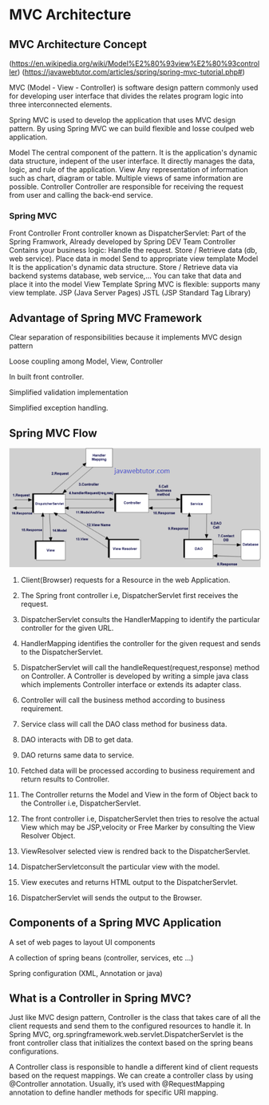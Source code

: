# MVC Architecture

## MVC Architecture Concept
(https://en.wikipedia.org/wiki/Model%E2%80%93view%E2%80%93controller)
(https://javawebtutor.com/articles/spring/spring-mvc-tutorial.php#)


MVC (Model - View - Controller) is software design pattern commonly used for developing user interface that divides the relates program logic into three interconnected elements.

Spring MVC is used to develop the application that uses MVC design pattern. By using Spring MVC we can build flexible and losse coulped web application.

Model
    The central component of the pattern. It is the application's dynamic data structure, indepent of the user interface. It directly manages the data, logic, and rule of the application.
View
    Any representation of information such as chart, diagram or table. Multiple views of same information are possible.
Controller
    Controller are responsible for receiving the request from user and calling the back-end service.

### Spring MVC

Front Controller
    Front controller known as DispatcherServlet: Part of the Spring Framwork, Already developed by Spring DEV Team
Controller
    Contains your business logic:
        Handle the request.
        Store / Retrieve data (db, web service).
        Place data in model
    Send to appropriate view template
Model
    It is the application's dynamic data structure.
    Store / Retrieve data via backend systems
        database, web service,...
    You can take that data and place it into the model
View Template
    Spring MVC is flexible: supports many view template.
    JSP (Java Server Pages)
    JSTL (JSP Standard Tag Library)
 

## Advantage of Spring MVC Framework

Clear separation of responsibilities because it implements MVC design pattern

Loose coupling among Model, View, Controller

In built front controller.

Simplified validation implementation

Simplified exception handling.

## Spring MVC Flow

![alt text](https://github.com/thanhtrungcpag/java-knowledge/blob/main/basic/BasicWebApplication/spring-mvc-flow.png)

1. Client(Browser) requests for a Resource in the web Application.

2. The Spring front controller i.e, DispatcherServlet first receives the request.

3. DispatcherServlet consults the HandlerMapping to identify the particular controller for the given URL.

4. HandlerMapping identifies the controller for the given request and sends to the DispatcherServlet.

5. DispatcherServlet will call the handleRequest(request,response) method on Controller. A Controller is developed by writing a simple java class which implements Controller interface or extends its adapter class.

6. Controller will call the business method according to business requirement.

7. Service class will call the DAO class method for business data.

8. DAO interacts with DB to get data.

9. DAO returns same data to service.

10. Fetched data will be processed according to business requirement and return results to Controller.

11. The Controller returns the Model and View in the form of Object back to the Controller i.e, DispatcherServlet.

12. The front controller i.e, DispatcherServlet then tries to resolve the actual View which may be JSP,velocity or Free Marker by consulting the View Resolver Object.

13. ViewResolver selected view is rendred back to the DispatcherServlet.

14. DispatcherServletconsult the particular view with the model.

15. View executes and returns HTML output to the DispatcherServlet.

16. DispatcherServlet will sends the output to the Browser.

## Components of a Spring MVC Application

A set of web pages to layout UI components

A collection of spring beans (controller, services, etc ...)

Spring configuration (XML, Annotation or java)


## What is a Controller in Spring MVC?

Just like MVC design pattern, Controller is the class that takes care of all the client requests and send them to the configured resources to handle it. In Spring MVC, org.springframework.web.servlet.DispatcherServlet is the front controller class that initializes the context based on the spring beans configurations.

A Controller class is responsible to handle a different kind of client requests based on the request mappings. We can create a controller class by using @Controller annotation. Usually, it’s used with @RequestMapping annotation to define handler methods for specific URI mapping.
